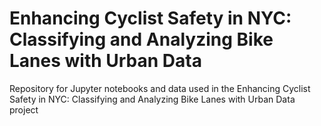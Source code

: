 # Enhancing Cyclist Safety in NYC: Classifying and Analyzing Bike Lanes with Urban Data
Repository for Jupyter notebooks and data used in the Enhancing Cyclist Safety in NYC: Classifying and Analyzing Bike Lanes with Urban Data project
